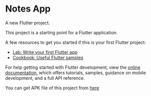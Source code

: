 # Notes App

A new Flutter project.



This project is a starting point for a Flutter application.

A few resources to get you started if this is your first Flutter project:

- [Lab: Write your first Flutter app](https://docs.flutter.dev/get-started/codelab)
- [Cookbook: Useful Flutter samples](https://docs.flutter.dev/cookbook)

For help getting started with Flutter development, view the
[online documentation](https://docs.flutter.dev/), which offers tutorials,
samples, guidance on mobile development, and a full API reference.

You can get APK file of this project from [here](https://drive.google.com/drive/folders/1rQklfgUbp4JbnXQ-ForzD3bPTHlMjeps?usp=drive_link)